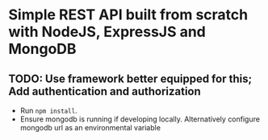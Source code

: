 # Simple REST API built from scratch with NodeJS, ExpressJS and MongoDB

## TODO: Use framework better equipped for this; Add authentication and authorization

* Run ```npm install```.
* Ensure mongodb is running if developing locally. Alternatively configure mongodb url as an environmental variable
